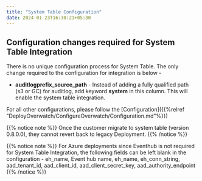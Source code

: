 ```yaml
---
title: "System Table Configuration"
date: 2024-01-23T16:30:21+05:30
---
```


## Configuration changes required for System Table Integration

There is no unique configuration process for System Table. The only change required to the configuration for integration
is below - 

* **auditlogprefix_source_path** - Instead of adding a fully qualified path (s3 or GC) for auditlog, 
add keyword **system** in this column. This will enable the system table integration.

For all other configurations, please follow the [Configuration]({{%relref "DeployOverwatch/ConfigureOverwatch/Configuration.md"%}})

{{% notice note %}}
Once the customer migrate to system table (version 0.8.0.0), they cannot revert back to legacy Deployment.
{{% /notice %}}


{{% notice note %}}
For Azure deployments since Eventhub is not required for System Table Integration, the following fields can be left blank 
in the configuration - eh_name, Event hub name, eh_name, eh_conn_string, aad_tenant_id, aad_client_id, aad_client_secret_key, 
aad_authority_endpoint
{{% /notice %}}

[//]: # (## Configuration changes required for Multi Account System Table Integration)
[//]: # (The process for achieving multi-account deployment is straightforward. In the configuration table, for each workspace )

[//]: # (in a different account from the one where Overwatch is run from, you'll need to enter a value for the sql_endpoint column.)

[//]: # (In order to get this value, you can create a new warehouse or use an existing one on a workspace in the remote account. )

[//]: # (We encourage you to use a serverless warehouse for this purpose. )

[//]: # (You would then pass the warehouse endpoint details to Overwatch through the configuration in the sql_endpoint )

[//]: # (column. **sql_endpoint column needs to be populated only for workspaces in a different account**)

[//]: # (You can use the same warehouse sql_endpoint to collect the data for all the workspaces in the remote account. )

[//]: # ()
[//]: # (Below are the details:)

[//]: # ()
[//]: # (* **sql_endpoint** - this will be the http path from the sql warehouse. This can be found )

[//]: # (in the connection details table of the warehouse. See the below screenshot on how to find it)

[//]: # (  ![WarehouseHTTPPath]&#40;/images/DeployOverwatch/warehouse_http_path.png&#41;)

[//]: # (* **auditlogprefix_source_path** - Instead of adding a fully qualified path &#40;s3 or GC&#41; for auditlog,)

[//]: # (add keyword **system** in this column. This will enable the system table integration.)

[//]: # ()
[//]: # (For all other configurations, please follow the)

[//]: # ([Configuration]&#40;{{%relref "DeployOverwatch/ConfigureOverwatch/Configuration.md"%}}&#41;)


